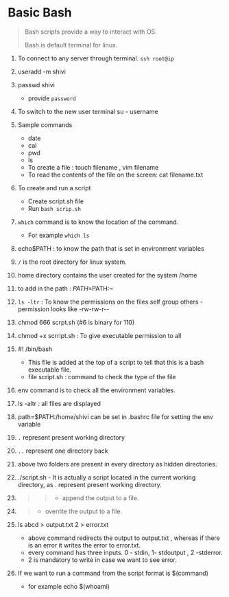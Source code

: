# Basic Bash

> Bash scripts provide a way to interact with OS. 
> 
> Bash is default terminal for linux.

1. To connect to any server through terminal.
      `ssh root@ip`
     
   
2. useradd -m shivi

3. passwd shivi
   - provide `password`

4. To switch to the new user terminal
   su - username
   
5. Sample commands
   - date
   - cal
   - pwd
   - ls
   - To create a file : touch filename , vim filename
   - To read the contents of the file on the screen: cat filename.txt
6. To create and run a script
   - Create script.sh file
   - Run `bash scrip.sh`
7. `which` command is to know the location of the command.
    - For example `which ls`
8. echo$PATH : to know the path that is set in environment variables
9. `/` is the root directory for linux system.
10. home directory contains the user created for the system
    /home
11. to add in the path : $PATH=$PATH:~
12.  `ls -ltr` : To know the permissions on the files
    self group others
    - permission looks like -rw-rw-r-- 
13. chmod 666 scrpt.sh (#6 is binary for 110)
14. chmod +x scrript.sh : To give executable permission to all
15. #! /bin/bash 
    - This file is added at the top of a script to tell that this is a bash executable file.
    - file script.sh : command to check the type of the file

16. env command is to check all the environment variables.
17. ls -altr : all files are displayed
18. path=$PATH:/home/shivi can be set in .bashrc file for setting the env variable
19. `.` represent present working directory
20. `..` represent one directory back
21. above two folders are present in every directory as hidden directories.
22. ./script.sh - It is actually a script located in the current working directory, as . represent present working directory.
23. >> - append the output to a file.
24. > - overrite the output to a file.
25. ls abcd > output.txt  2 > error.txt
    - above command redirects the output to output.txt , whereas if there is an error it writes the error to error.txt.
    - every command has three inputs. 0 - stdin, 1- stdoutput , 2 -stderror.
    - 2 is mandatory to write in case we want to see error.
26. If we want to run a command from the script format is $(command)
    - for example echo $(whoami)








   
     

 
   


   
